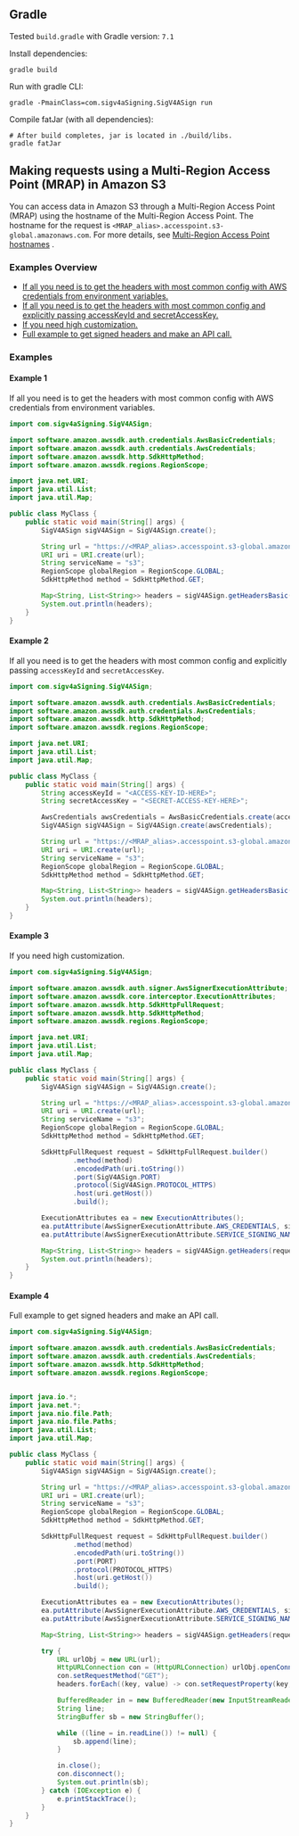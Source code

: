 ## Gradle

Tested `build.gradle` with Gradle version: `7.1`

Install dependencies:

```shell
gradle build
```

Run with gradle CLI:

```shell
gradle -PmainClass=com.sigv4aSigning.SigV4ASign run
```

Compile fatJar (with all dependencies):

```shell
# After build completes, jar is located in ./build/libs.
gradle fatJar
```

## Making requests using a Multi-Region Access Point (MRAP) in Amazon S3

You can access data in Amazon S3 through a Multi-Region Access Point (MRAP) using the hostname of the Multi-Region
Access Point. The hostname for the request is `<MRAP_alias>.accesspoint.s3-global.amazonaws.com`. For more details,
see [Multi-Region Access Point hostnames](https://docs.aws.amazon.com/AmazonS3/latest/userguide/MultiRegionAccessPointRequests.html#MultiRegionAccessPointHostname)
.

### Examples Overview
- [If all you need is to get the headers with most common config with AWS credentials from environment variables.](#Example-1)
- [If all you need is to get the headers with most common config and explicitly passing accessKeyId and secretAccessKey.](#Example-2)
- [If you need high customization.](#Example-3)
- [Full example to get signed headers and make an API call.](#Example-4)


### Examples

#### Example 1
If all you need is to get the headers with most common config with AWS credentials from environment variables.

```java
import com.sigv4aSigning.SigV4ASign;

import software.amazon.awssdk.auth.credentials.AwsBasicCredentials;
import software.amazon.awssdk.auth.credentials.AwsCredentials;
import software.amazon.awssdk.http.SdkHttpMethod;
import software.amazon.awssdk.regions.RegionScope;

import java.net.URI;
import java.util.List;
import java.util.Map;

public class MyClass {
    public static void main(String[] args) {
        SigV4ASign sigV4ASign = SigV4ASign.create();

        String url = "https://<MRAP_alias>.accesspoint.s3-global.amazonaws.com/<s3-object-key>";
        URI uri = URI.create(url);
        String serviceName = "s3";
        RegionScope globalRegion = RegionScope.GLOBAL;
        SdkHttpMethod method = SdkHttpMethod.GET;

        Map<String, List<String>> headers = sigV4ASign.getHeadersBasic(serviceName, globalRegion, method, uri);
        System.out.println(headers);
    }
}
```

#### Example 2
If all you need is to get the headers with most common config and explicitly passing `accessKeyId` and `secretAccessKey`.

```java
import com.sigv4aSigning.SigV4ASign;

import software.amazon.awssdk.auth.credentials.AwsBasicCredentials;
import software.amazon.awssdk.auth.credentials.AwsCredentials;
import software.amazon.awssdk.http.SdkHttpMethod;
import software.amazon.awssdk.regions.RegionScope;

import java.net.URI;
import java.util.List;
import java.util.Map;

public class MyClass {
    public static void main(String[] args) {
        String accessKeyId = "<ACCESS-KEY-ID-HERE>";
        String secretAccessKey = "<SECRET-ACCESS-KEY-HERE>";

        AwsCredentials awsCredentials = AwsBasicCredentials.create(accessKeyId, secretAccessKey);
        SigV4ASign sigV4ASign = SigV4ASign.create(awsCredentials);

        String url = "https://<MRAP_alias>.accesspoint.s3-global.amazonaws.com/<s3-object-key>";
        URI uri = URI.create(url);
        String serviceName = "s3";
        RegionScope globalRegion = RegionScope.GLOBAL;
        SdkHttpMethod method = SdkHttpMethod.GET;

        Map<String, List<String>> headers = sigV4ASign.getHeadersBasic(serviceName, globalRegion, method, uri);
        System.out.println(headers);
    }
}
```

#### Example 3
If you need high customization.

```java
import com.sigv4aSigning.SigV4ASign;

import software.amazon.awssdk.auth.signer.AwsSignerExecutionAttribute;
import software.amazon.awssdk.core.interceptor.ExecutionAttributes;
import software.amazon.awssdk.http.SdkHttpFullRequest;
import software.amazon.awssdk.http.SdkHttpMethod;
import software.amazon.awssdk.regions.RegionScope;

import java.net.URI;
import java.util.List;
import java.util.Map;

public class MyClass {
    public static void main(String[] args) {
        SigV4ASign sigV4ASign = SigV4ASign.create();

        String url = "https://<MRAP_alias>.accesspoint.s3-global.amazonaws.com/<s3-object-key>";
        URI uri = URI.create(url);
        String serviceName = "s3";
        RegionScope globalRegion = RegionScope.GLOBAL;
        SdkHttpMethod method = SdkHttpMethod.GET;

        SdkHttpFullRequest request = SdkHttpFullRequest.builder()
                .method(method)
                .encodedPath(uri.toString())
                .port(SigV4ASign.PORT)
                .protocol(SigV4ASign.PROTOCOL_HTTPS)
                .host(uri.getHost())
                .build();

        ExecutionAttributes ea = new ExecutionAttributes();
        ea.putAttribute(AwsSignerExecutionAttribute.AWS_CREDENTIALS, sigV4ASign.getAwsCredentials());
        ea.putAttribute(AwsSignerExecutionAttribute.SERVICE_SIGNING_NAME, serviceName);

        Map<String, List<String>> headers = sigV4ASign.getHeaders(request, ea, globalRegion);
        System.out.println(headers);
    }
}
```

#### Example 4
Full example to get signed headers and make an API call.

```java
import com.sigv4aSigning.SigV4ASign;

import software.amazon.awssdk.auth.credentials.AwsBasicCredentials;
import software.amazon.awssdk.auth.credentials.AwsCredentials;
import software.amazon.awssdk.http.SdkHttpMethod;
import software.amazon.awssdk.regions.RegionScope;


import java.io.*;
import java.net.*;
import java.nio.file.Path;
import java.nio.file.Paths;
import java.util.List;
import java.util.Map;

public class MyClass {
    public static void main(String[] args) {
        SigV4ASign sigV4ASign = SigV4ASign.create();

        String url = "https://<MRAP_alias>.accesspoint.s3-global.amazonaws.com/<s3-object-key>";
        URI uri = URI.create(url);
        String serviceName = "s3";
        RegionScope globalRegion = RegionScope.GLOBAL;
        SdkHttpMethod method = SdkHttpMethod.GET;

        SdkHttpFullRequest request = SdkHttpFullRequest.builder()
                .method(method)
                .encodedPath(uri.toString())
                .port(PORT)
                .protocol(PROTOCOL_HTTPS)
                .host(uri.getHost())
                .build();

        ExecutionAttributes ea = new ExecutionAttributes();
        ea.putAttribute(AwsSignerExecutionAttribute.AWS_CREDENTIALS, sigV4ASign.awsCredentials);
        ea.putAttribute(AwsSignerExecutionAttribute.SERVICE_SIGNING_NAME, serviceName);

        Map<String, List<String>> headers = sigV4ASign.getHeaders(request, ea, globalRegion);

        try {
            URL urlObj = new URL(url);
            HttpURLConnection con = (HttpURLConnection) urlObj.openConnection();
            con.setRequestMethod("GET");
            headers.forEach((key, value) -> con.setRequestProperty(key, value.get(0)));

            BufferedReader in = new BufferedReader(new InputStreamReader(con.getInputStream()));
            String line;
            StringBuffer sb = new StringBuffer();

            while ((line = in.readLine()) != null) {
                sb.append(line);
            }

            in.close();
            con.disconnect();
            System.out.println(sb);
        } catch (IOException e) {
            e.printStackTrace();
        }
    }
}
```
